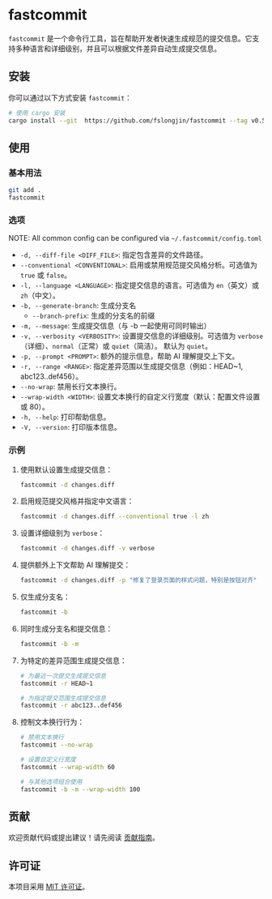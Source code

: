 # fastcommit

`fastcommit` 是一个命令行工具，旨在帮助开发者快速生成规范的提交信息。它支持多种语言和详细级别，并且可以根据文件差异自动生成提交信息。

## 安装

你可以通过以下方式安装 `fastcommit`：

```bash
# 使用 cargo 安装
cargo install --git  https://github.com/fslongjin/fastcommit --tag v0.5.1
```

## 使用

### 基本用法

```bash
git add .
fastcommit 
```

### 选项

NOTE: All common config can be configured via `~/.fastcommit/config.toml`

- `-d, --diff-file <DIFF_FILE>`: 指定包含差异的文件路径。
- `--conventional <CONVENTIONAL>`: 启用或禁用规范提交风格分析。可选值为 `true` 或 `false`。
- `-l, --language <LANGUAGE>`: 指定提交信息的语言。可选值为 `en`（英文）或 `zh`（中文）。
- `-b, --generate-branch`: 生成分支名
   - `--branch-prefix`: 生成的分支名的前缀
- `-m, --message`: 生成提交信息（与 -b 一起使用可同时输出） 
- `-v, --verbosity <VERBOSITY>`: 设置提交信息的详细级别。可选值为 `verbose`（详细）、`normal`（正常）或 `quiet`（简洁）。 默认为 `quiet`。
- `-p, --prompt <PROMPT>`: 额外的提示信息，帮助 AI 理解提交上下文。
- `-r, --range <RANGE>`: 指定差异范围以生成提交信息（例如：HEAD~1, abc123..def456）。
- `--no-wrap`: 禁用长行文本换行。
- `--wrap-width <WIDTH>`: 设置文本换行的自定义行宽度（默认：配置文件设置或 80）。
- `-h, --help`: 打印帮助信息。
- `-V, --version`: 打印版本信息。

### 示例

1. 使用默认设置生成提交信息：

   ```bash
   fastcommit -d changes.diff
   ```

2. 启用规范提交风格并指定中文语言：

   ```bash
   fastcommit -d changes.diff --conventional true -l zh
   ```

3. 设置详细级别为 `verbose`：

   ```bash
   fastcommit -d changes.diff -v verbose
   ```

4. 提供额外上下文帮助 AI 理解提交：

   ```bash
   fastcommit -d changes.diff -p "修复了登录页面的样式问题，特别是按钮对齐"
   ```

5. 仅生成分支名：

   ```bash
   fastcommit -b
   ```

6. 同时生成分支名和提交信息：

   ```bash
   fastcommit -b -m
   ```

7. 为特定的差异范围生成提交信息：

   ```bash
   # 为最近一次提交生成提交信息
   fastcommit -r HEAD~1
   
   # 为指定提交范围生成提交信息
   fastcommit -r abc123..def456
   ```

8. 控制文本换行行为：

   ```bash
   # 禁用文本换行
   fastcommit --no-wrap
   
   # 设置自定义行宽度
   fastcommit --wrap-width 60
   
   # 与其他选项组合使用
   fastcommit -b -m --wrap-width 100
   ```

## 贡献

欢迎贡献代码或提出建议！请先阅读 [贡献指南](CONTRIBUTING.md)。

## 许可证

本项目采用 [MIT 许可证](LICENSE)。

